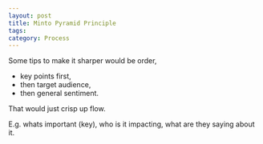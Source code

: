 ```yaml
---
layout: post
title: Minto Pyramid Principle
tags: 
category: Process
---
```


Some tips to make it sharper would be order, 
- key points first, 
- then target audience, 
- then general sentiment. 

That would just crisp up flow. 

E.g. whats important (key), who is it impacting, what are they saying about it.
